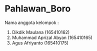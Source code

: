 # Pahlawan_Boro

Nama anggota kelompok :
1. Dikdik Maulana (165410162)
2. Muhammad Aprizal Abyan (165410165)
3. Agus Afriyanto (165410175)
